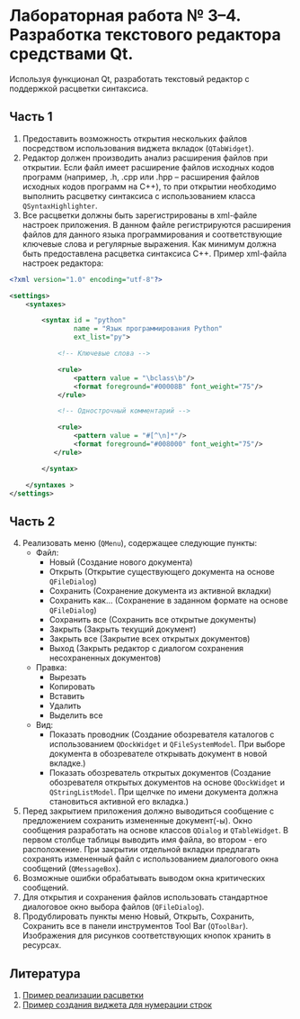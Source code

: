 # Лабораторная работа № 3–4. Разработка текстового редактора средствами Qt.

Используя функционал Qt, разработать текстовый редактор с поддержкой расцветки синтаксиса.

## Часть 1

1.	Предоставить возможность открытия нескольких файлов посредством использования виджета вкладок (`QTabWidget`).
2.	Редактор должен производить анализ расширения файлов при открытии. 
    Если файл имеет расширение файлов исходных кодов программ (например, .h, .cpp или .hpp – расширения файлов исходных кодов программ на C++),
    то при открытии необходимо выполнить расцветку синтаксиса с использованием класса `QSyntaxHighlighter`.
3.	Все расцветки должны быть зарегистрированы в xml-файле настроек приложения. 
    В данном файле регистрируются расширения файлов для данного языка программирования и
    соответствующие ключевые слова и регулярные выражения. Как минимум должна быть предоставлена расцветка синтаксиса C++.
    Пример xml-файла настроек редактора:

```xml
<?xml version="1.0" encoding="utf-8"?>

<settings>
    <syntaxes>

        <syntax id = "python"
                name = "Язык программирования Python"
                ext_list="py">

            <!-- Ключевые слова -->

            <rule>
                <pattern value = "\bclass\b"/>
                <format foreground="#00008B" font_weight="75"/>
            </rule>

            <!-- Однострочный комментарий -->

            <rule>
                <pattern value = "#[^\n]*"/>
                <format foreground="#008000" font_weight="75"/>
           </rule>

        </syntax>

    </syntaxes >
</settings>
```

## Часть 2

4.	Реализовать меню (`QMenu`), содержащее следующие пункты:
    * Файл: 
        + Новый (Создание нового документа)
        + Открыть (Открытие существующего документа на основе `QFileDialog`)
        + Сохранить (Сохранение документа из активной вкладки)
        + Сохранить как… (Сохранение в заданном формате на основе `QFileDialog`)
        + Сохранить все (Сохранить все открытые документы)
        + Закрыть (Закрыть текущий документ)
        + Закрыть все (Закрытие всех открытых документов)
        + Выход (Закрыть редактор с диалогом сохранения несохраненных документов)
    * Правка:
        + Вырезать
        + Копировать
        + Вставить
        + Удалить
        + Выделить все
    * Вид:
        + Показать проводник (Создание обозревателя каталогов с использованием `QDockWidget` и `QFileSystemModel`.
          При выборе документа в обозревателе открывать документ в новой вкладке.)
        + Показать обозреватель открытых документов (Создание обозревателя открытых документов на основе `QDockWidget` и
          `QStringListModel`. При щелчке по имени документа должна становиться активной его вкладка.)
5.	Перед закрытием приложения должно выводиться сообщение с предложением сохранить измененные документ(-ы).
    Окно сообщения разработать на основе классов `QDialog` и `QTableWidget`.
    В первом столбце таблицы выводить имя файла, во втором - его расположение.
    При закрытии отдельной вкладки предлагать сохранять измененный файл с использованием диалогового окна сообщений (`QMessageBox`).
6.	Возможные ошибки обрабатывать выводом окна критических сообщений.
7.	Для открытия и сохранения файлов использовать стандартное диалоговое окно выбора файлов (`QFileDialog`).
8.	Продублировать пункты меню Новый, Открыть, Сохранить, Сохранить все в панели инструментов Tool Bar (`QToolBar`). 
    Изображения для рисунков соответствующих кнопок хранить в ресурсах. 

## Литература

1. [Пример реализации расцветки](https://doc.qt.io/qt-5/qtwidgets-richtext-syntaxhighlighter-example.html)
2. [Пример создания виджета для нумерации строк](https://doc.qt.io/qt-5/qtwidgets-widgets-codeeditor-example.html)

